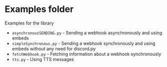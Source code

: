 # Examples folder

Examples for the library 

* `asynchronousSENDING.py` - Sending a webhook asynchronously and using embeds 
* `simpleSynchronous.py` - Sending a webhook synchronously and using embeds without any need for discord.py
* `fetchWebhook.py` - Fetching information about a webhook synchronously
* `tts.py` - Using TTS messages
